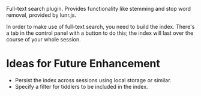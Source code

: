 Full-text search plugin.  Provides functionality like
stemming and stop word removal, provided by lunr.js.

In order to make use of full-text search, you need to
build the index.  There's a tab in the control panel
with a button to do this; the index will last over
the course of your whole session.

# Ideas for Future Enhancement

  * Persist the index across sessions using local storage or similar.
  * Specify a filter for tiddlers to be included in the index.

